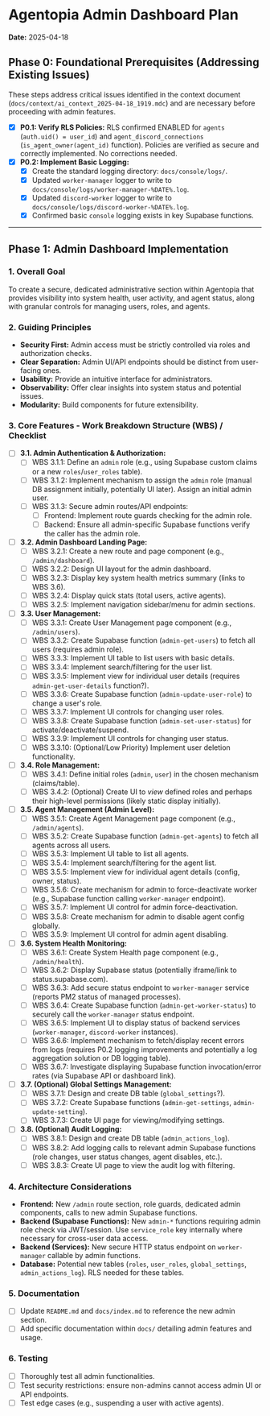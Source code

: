 # Agentopia Admin Dashboard Plan

**Date:** 2025-04-18

## Phase 0: Foundational Prerequisites (Addressing Existing Issues)

These steps address critical issues identified in the context document (`docs/context/ai_context_2025-04-18_1919.mdc`) and are necessary before proceeding with admin features.

*   [x] **P0.1: Verify RLS Policies:** RLS confirmed ENABLED for `agents` (`auth.uid() = user_id`) and `agent_discord_connections` (`is_agent_owner(agent_id)` function). Policies are verified as secure and correctly implemented. No corrections needed.
*   [x] **P0.2: Implement Basic Logging:**
    *   [x] Create the standard logging directory: `docs/console/logs/`.
    *   [x] Updated `worker-manager` logger to write to `docs/console/logs/worker-manager-%DATE%.log`.
    *   [x] Updated `discord-worker` logger to write to `docs/console/logs/discord-worker-%DATE%.log`.
    *   [x] Confirmed basic `console` logging exists in key Supabase functions.

---

## Phase 1: Admin Dashboard Implementation

### 1. Overall Goal

To create a secure, dedicated administrative section within Agentopia that provides visibility into system health, user activity, and agent status, along with granular controls for managing users, roles, and agents.

### 2. Guiding Principles

*   **Security First:** Admin access must be strictly controlled via roles and authorization checks.
*   **Clear Separation:** Admin UI/API endpoints should be distinct from user-facing ones.
*   **Usability:** Provide an intuitive interface for administrators.
*   **Observability:** Offer clear insights into system status and potential issues.
*   **Modularity:** Build components for future extensibility.

### 3. Core Features - Work Breakdown Structure (WBS) / Checklist

*   [ ] **3.1. Admin Authentication & Authorization:**
    *   [ ] WBS 3.1.1: Define an `admin` role (e.g., using Supabase custom claims or a new `roles`/`user_roles` table).
    *   [ ] WBS 3.1.2: Implement mechanism to assign the `admin` role (manual DB assignment initially, potentially UI later). Assign an initial admin user.
    *   [ ] WBS 3.1.3: Secure admin routes/API endpoints:
        *   [ ] Frontend: Implement route guards checking for the admin role.
        *   [ ] Backend: Ensure all admin-specific Supabase functions verify the caller has the admin role.
*   [ ] **3.2. Admin Dashboard Landing Page:**
    *   [ ] WBS 3.2.1: Create a new route and page component (e.g., `/admin/dashboard`).
    *   [ ] WBS 3.2.2: Design UI layout for the admin dashboard.
    *   [ ] WBS 3.2.3: Display key system health metrics summary (links to WBS 3.6).
    *   [ ] WBS 3.2.4: Display quick stats (total users, active agents).
    *   [ ] WBS 3.2.5: Implement navigation sidebar/menu for admin sections.
*   [ ] **3.3. User Management:**
    *   [ ] WBS 3.3.1: Create User Management page component (e.g., `/admin/users`).
    *   [ ] WBS 3.3.2: Create Supabase function (`admin-get-users`) to fetch all users (requires admin role).
    *   [ ] WBS 3.3.3: Implement UI table to list users with basic details.
    *   [ ] WBS 3.3.4: Implement search/filtering for the user list.
    *   [ ] WBS 3.3.5: Implement view for individual user details (requires `admin-get-user-details` function?).
    *   [ ] WBS 3.3.6: Create Supabase function (`admin-update-user-role`) to change a user's role.
    *   [ ] WBS 3.3.7: Implement UI controls for changing user roles.
    *   [ ] WBS 3.3.8: Create Supabase function (`admin-set-user-status`) for activate/deactivate/suspend.
    *   [ ] WBS 3.3.9: Implement UI controls for changing user status.
    *   [ ] WBS 3.3.10: (Optional/Low Priority) Implement user deletion functionality.
*   [ ] **3.4. Role Management:**
    *   [ ] WBS 3.4.1: Define initial roles (`admin`, `user`) in the chosen mechanism (claims/table).
    *   [ ] WBS 3.4.2: (Optional) Create UI to *view* defined roles and perhaps their high-level permissions (likely static display initially).
*   [ ] **3.5. Agent Management (Admin Level):**
    *   [ ] WBS 3.5.1: Create Agent Management page component (e.g., `/admin/agents`).
    *   [ ] WBS 3.5.2: Create Supabase function (`admin-get-agents`) to fetch all agents across all users.
    *   [ ] WBS 3.5.3: Implement UI table to list all agents.
    *   [ ] WBS 3.5.4: Implement search/filtering for the agent list.
    *   [ ] WBS 3.5.5: Implement view for individual agent details (config, owner, status).
    *   [ ] WBS 3.5.6: Create mechanism for admin to force-deactivate worker (e.g., Supabase function calling `worker-manager` endpoint).
    *   [ ] WBS 3.5.7: Implement UI control for admin force-deactivation.
    *   [ ] WBS 3.5.8: Create mechanism for admin to disable agent config globally.
    *   [ ] WBS 3.5.9: Implement UI control for admin agent disabling.
*   [ ] **3.6. System Health Monitoring:**
    *   [ ] WBS 3.6.1: Create System Health page component (e.g., `/admin/health`).
    *   [ ] WBS 3.6.2: Display Supabase status (potentially iframe/link to status.supabase.com).
    *   [ ] WBS 3.6.3: Add secure status endpoint to `worker-manager` service (reports PM2 status of managed processes).
    *   [ ] WBS 3.6.4: Create Supabase function (`admin-get-worker-status`) to securely call the `worker-manager` status endpoint.
    *   [ ] WBS 3.6.5: Implement UI to display status of backend services (`worker-manager`, `discord-worker` instances).
    *   [ ] WBS 3.6.6: Implement mechanism to fetch/display recent errors from logs (requires P0.2 logging improvements and potentially a log aggregation solution or DB logging table).
    *   [ ] WBS 3.6.7: Investigate displaying Supabase function invocation/error rates (via Supabase API or dashboard link).
*   [ ] **3.7. (Optional) Global Settings Management:**
    *   [ ] WBS 3.7.1: Design and create DB table (`global_settings`?).
    *   [ ] WBS 3.7.2: Create Supabase functions (`admin-get-settings`, `admin-update-setting`).
    *   [ ] WBS 3.7.3: Create UI page for viewing/modifying settings.
*   [ ] **3.8. (Optional) Audit Logging:**
    *   [ ] WBS 3.8.1: Design and create DB table (`admin_actions_log`).
    *   [ ] WBS 3.8.2: Add logging calls to relevant admin Supabase functions (role changes, user status changes, agent disables, etc.).
    *   [ ] WBS 3.8.3: Create UI page to view the audit log with filtering.

### 4. Architecture Considerations

*   **Frontend:** New `/admin` route section, role guards, dedicated admin components, calls to new admin Supabase functions.
*   **Backend (Supabase Functions):** New `admin-*` functions requiring admin role check via JWT/session. Use `service_role` key internally where necessary for cross-user data access.
*   **Backend (Services):** New secure HTTP status endpoint on `worker-manager` callable by admin functions.
*   **Database:** Potential new tables (`roles`, `user_roles`, `global_settings`, `admin_actions_log`). RLS needed for these tables.

### 5. Documentation

*   [ ] Update `README.md` and `docs/index.md` to reference the new admin section.
*   [ ] Add specific documentation within `docs/` detailing admin features and usage.

### 6. Testing

*   [ ] Thoroughly test all admin functionalities.
*   [ ] Test security restrictions: ensure non-admins cannot access admin UI or API endpoints.
*   [ ] Test edge cases (e.g., suspending a user with active agents). 